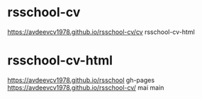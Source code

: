 # rsschool-cv
https://avdeevcv1978.github.io/rsschool-cv/cv
 rsschool-cv-html
# rsschool-cv-html
https://avdeevcv1978.github.io/rsschool
 gh-pages
https://avdeevcv1978.github.io/rsschool-cv/
mai main

